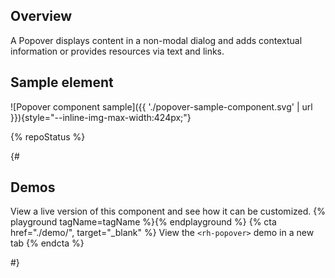## Overview
  A Popover displays content in a non-modal dialog and adds contextual 
  information or provides resources via text and links.


## Sample element
  ![Popover component sample]({{ './popover-sample-component.svg' 
  | url }}){style="--inline-img-max-width:424px;"}

{% repoStatus %}

{#

## Demos
  View a live version of this component and see how it can be customized.
  {% playground tagName=tagName %}{% endplayground %}
  {% cta href="./demo/", target="_blank" %}
    View the `<rh-popover>` demo in a new tab
  {% endcta %}

#}

